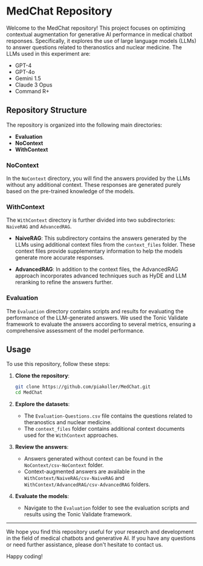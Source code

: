 # MedChat Repository

Welcome to the MedChat repository! This project focuses on optimizing contextual augmentation for generative AI performance in medical chatbot responses. Specifically, it explores the use of large language models (LLMs) to answer questions related to theranostics and nuclear medicine.
The LLMs used in this experiment are:

- GPT-4
- GPT-4o
- Gemini 1.5
- Claude 3 Opus
- Command R+


## Repository Structure

The repository is organized into the following main directories:

- **Evaluation**
- **NoContext**
- **WithContext**

### NoContext

In the `NoContext` directory, you will find the answers provided by the LLMs without any additional context. These responses are generated purely based on the pre-trained knowledge of the models. 

### WithContext

The `WithContext` directory is further divided into two subdirectories: `NaiveRAG` and `AdvancedRAG`.

- **NaiveRAG**: This subdirectory contains the answers generated by the LLMs using additional context files from the `context_files` folder. These context files provide supplementary information to help the models generate more accurate responses.

- **AdvancedRAG**: In addition to the context files, the AdvancedRAG approach incorporates advanced techniques such as HyDE and LLM reranking to refine the answers further.

### Evaluation

The `Evaluation` directory contains scripts and results for evaluating the performance of the LLM-generated answers. We used the Tonic Validate framework to evaluate the answers according to several metrics, ensuring a comprehensive assessment of the model performance.

## Usage

To use this repository, follow these steps:

1. **Clone the repository**:
    ```sh
    git clone https://github.com/piakoller/MedChat.git
    cd MedChat
    ```

2. **Explore the datasets**: 
    - The `Evaluation-Questions.csv` file contains the questions related to theranostics and nuclear medicine.
    - The `context_files` folder contains additional context documents used for the `WithContext` approaches.

3. **Review the answers**:
    - Answers generated without context can be found in the `NoContext/csv-NoContext` folder.
    - Context-augmented answers are available in the `WithContext/NaiveRAG/csv-NaiveRAG` and `WithContext/AdvancedRAG/csv-AdvancedRAG` folders.

4. **Evaluate the models**:
    - Navigate to the `Evaluation` folder to see the evaluation scripts and results using the Tonic Validate framework.

---

We hope you find this repository useful for your research and development in the field of medical chatbots and generative AI. If you have any questions or need further assistance, please don't hesitate to contact us.

Happy coding!
